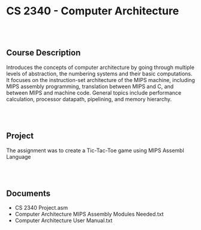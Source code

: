 # CS 2340 - Computer Architecture

<br></br>
## Course Description  
Introduces the concepts of computer architecture by going through multiple levels of abstraction, the numbering systems and their basic computations. It focuses on the instruction-set architecture of the MIPS machine, including MIPS assembly programming, translation between MIPS and C, and between MIPS and machine code. General topics include performance calculation, processor datapath, pipelining, and memory hierarchy.

<br></br>
## Project
The assignment was to create a Tic-Tac-Toe game using MIPS Assembl Language

<br></br>
## Documents
- CS 2340 Project.asm
- Computer Architecture MIPS Assembly Modules Needed.txt
- Computer Architecture User Manual.txt
